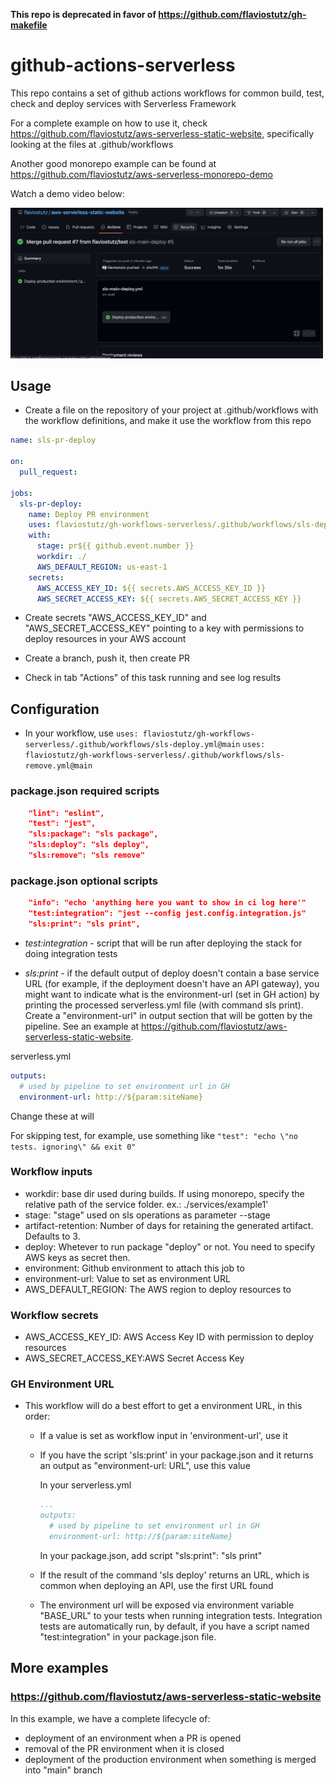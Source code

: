 **This repo is deprecated in favor of https://github.com/flaviostutz/gh-makefile**

# github-actions-serverless

This repo contains a set of github actions workflows for common build, test, check and deploy services with Serverless Framework

For a complete example on how to use it, check https://github.com/flaviostutz/aws-serverless-static-website, specifically looking at the files at .github/workflows

Another good monorepo example can be found at https://github.com/flaviostutz/aws-serverless-monorepo-demo

Watch a demo video below:

[<img src="screenshot.png" width=500 />](https://youtu.be/oe222JeSOsY)

## Usage

* Create a file on the repository of your project at .github/workflows with the workflow definitions, and make it use the workflow from this repo

```yml
name: sls-pr-deploy

on:
  pull_request:

jobs:
  sls-pr-deploy:
    name: Deploy PR environment
    uses: flaviostutz/gh-workflows-serverless/.github/workflows/sls-deploy.yml@main
    with:
      stage: pr${{ github.event.number }}
      workdir: ./
      AWS_DEFAULT_REGION: us-east-1
    secrets:
      AWS_ACCESS_KEY_ID: ${{ secrets.AWS_ACCESS_KEY_ID }}
      AWS_SECRET_ACCESS_KEY: ${{ secrets.AWS_SECRET_ACCESS_KEY }}
```

* Create secrets "AWS_ACCESS_KEY_ID" and "AWS_SECRET_ACCESS_KEY" pointing to a key with permissions to deploy resources in your AWS account

* Create a branch, push it, then create PR

* Check in tab "Actions" of this task running and see log results

## Configuration

* In your workflow, use
```uses: flaviostutz/gh-workflows-serverless/.github/workflows/sls-deploy.yml@main```
```uses: flaviostutz/gh-workflows-serverless/.github/workflows/sls-remove.yml@main```

### package.json required scripts

```json
    "lint": "eslint",
    "test": "jest",
    "sls:package": "sls package",
    "sls:deploy": "sls deploy",
    "sls:remove": "sls remove"
```

### package.json optional scripts

```json
    "info": "echo 'anything here you want to show in ci log here'"
    "test:integration": "jest --config jest.config.integration.js"
    "sls:print": "sls print",
```

* *test:integration* - script that will be run after deploying the stack for doing integration tests

* *sls:print* - if the default output of deploy doesn't contain a base service URL (for example, if the deployment doesn't have an API gateway), you might want to indicate what is the environment-url (set in GH action) by printing the processed serverless.yml file (with command sls print). Create a "environment-url" in output section that will be gotten by the pipeline. See an example at https://github.com/flaviostutz/aws-serverless-static-website.

serverless.yml

```yml
outputs:
  # used by pipeline to set environment url in GH 
  environment-url: http://${param:siteName}

```



Change these at will

For skipping test, for example, use something like
```"test": "echo \"no tests. ignoring\" && exit 0"```

### Workflow inputs

* workdir: base dir used during builds. If using monorepo, specify the relative path of the service folder. ex.: ./services/example1'
* stage: "stage" used on sls operations as parameter --stage
* artifact-retention: Number of days for retaining the generated artifact. Defaults to 3.
* deploy: Whetever to run package "deploy" or not. You need to specify AWS keys as secret then.
* environment: Github environment to attach this job to
* environment-url: Value to set as environment URL
* AWS_DEFAULT_REGION: The AWS region to deploy resources to

### Workflow secrets

* AWS_ACCESS_KEY_ID: AWS Access Key ID with permission to deploy resources
* AWS_SECRET_ACCESS_KEY:AWS Secret Access Key

### GH Environment URL

* This workflow will do a best effort to get a environment URL, in this order:
  * If a value is set as workflow input in 'environment-url', use it
  * If you have the script 'sls:print' in your package.json and it returns an output as "environment-url: URL", use this value

    In your serverless.yml

    ```yml
    ...
    outputs:
      # used by pipeline to set environment url in GH
      environment-url: http://${param:siteName}
    ```

    In your package.json, add script "sls:print": "sls print"

  * If the result of the command 'sls deploy' returns an URL, which is common when deploying an API, use the first URL found

  * The environment url will be exposed via environment variable "BASE_URL" to your tests when running integration tests. Integration tests are automatically run, by default, if you have a script named "test:integration" in your package.json file.

## More examples

### https://github.com/flaviostutz/aws-serverless-static-website

In this example, we have a complete lifecycle of:

* deployment of an environment when a PR is opened
* removal of the PR environment when it is closed
* deployment of the production environment when something is merged into "main" branch



